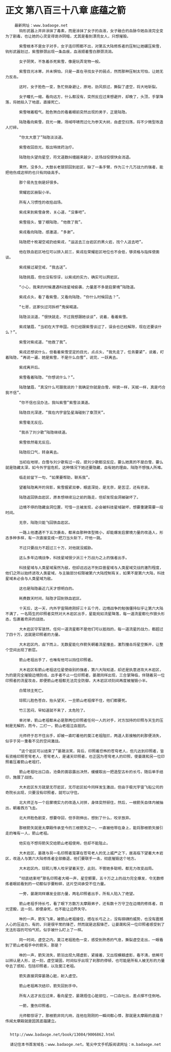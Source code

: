 # 正文 第八百三十八章 底蕴之箭
        最新网址：www.badaoge.net
          钩形武器上并非涂抹了毒素，而是涂抹了女子的血液，女子融合的血脉令她血液完全变为了剧毒，也让她的心灵变得诡诈阴暗，尤其是看到漂亮女人，只想摧毁。
      
          紫雪根本不是女子对手，女子连印照都不出，对第五大陆修炼者的压制让她碾压紫雪，钩形武器划过，紫雪脖颈出现一条血痕，血液顺着雪白脖颈流淌。
      
          女子阴笑，不急着杀死紫雪，像是玩弄宠物一般。
      
          紫雪目光冰寒，并未惧怕，只是一直在寻找女子的弱点，然而那种压制太可怕，让她无力反击。
      
          这时，女子脸色一变，急忙侧身避让，原地，劲风掠过，撕裂了虚空，将大地斩裂。
      
          女子瞳孔一缩，看向远方，什么都没有，突然反应过来想避开，却晚了，头顶，手掌降落，将她拍入了地底，直接死亡。
      
          紫雪喘着粗气，脸色煞白的看着眼前突然出现的男子，正是陆隐。
      
          陆隐看向紫雪，目光一撇，场域呼啸而过化为参天大树，自虚空扫荡，将不少微型改造人打碎。
      
          “你太大意了”陆隐淡淡道。
      
          紫雪收回目光，取出特效药治疗。
      
          陆隐抬头望向星空，符文道数纠缠越来越少，这场战役很快会消退。
      
          果然，没多久，大鼓长老狼狈回到岩区，缺了一条手臂，作为三十几万战力的强者，能把他伤成这样的也只有同级高手。
      
          那个易先生倒是好很多。
      
          荣耀岩区崩裂小半。
      
          所有人习惯性的收拾战场。
      
          紫戎来到紫雪身旁，关心道，“没事吧”。
      
          紫雪摇头，瞥了眼陆隐，“他救了我”。
      
          紫戎看向陆隐，感激道，“多谢”。
      
          陆隐把十枚凝空戒扔给紫戎，“运送去三台岩区的黑火岩，找个人送去吧”。
      
          他在铁血岩区地位可以排入前三，紫戎在荣耀岩区地位也不会低，够资格与指挥使面谈。
      
          紫戎接过凝空戒，“我去送”。
      
          陆隐挑眉，但也没有惊讶，以紫戎的实力，确实可以跨岩区。
      
          “小心，我来的时候遭遇科技星域偷袭，力量差不多是启蒙境”陆隐道。
      
          紫戎点头，看了看紫雪，又看向陆隐，“你什么时候回去？”。
      
          “七哥，这家伙过河拆桥”鬼侯喊道。
      
          陆隐淡淡道，“很快就走，不过我想跟她谈谈”，说着，看着紫雪。
      
          紫戎皱眉，“当初在大宇帝国，你已经跟紫雪谈过了，误会也已经解除，现在还要谈什么？”。
      
          紫雪对紫戎道，“他救了我”。
      
          紫戎还想说什么，但看着紫雪坚定的目光，点点头，“我先走了，任务要紧”，说着，盯着陆隐，“再说一遍，她是紫雪，不是什么白雪”，说完，一跃离去。
      
          紫戎离开后。
      
          紫雪看着陆隐，“你想说什么？”。
      
          陆隐皱眉，“真没什么可跟我说的？我确定你就是白雪，样貌一样，天赋一样，真是巧合我不信”。
      
          “你不信也没办法，我叫紫雪”紫雪淡漠道。
      
          陆隐目光深邃，“我在内宇宙坠星海碰到了章顶天”。
      
          紫雪毫无反应。
      
          “我杀了刘少歌”陆隐继续道。
      
          紫雪依然毫无反应。
      
          陆隐叹口气，转身离去。
      
          当初在地球，白雪与刘少歌有过一段，提刘少歌都没反应，要么她真的不是白雪，要么就是隐藏太深，如今外宇宙危机，这种情况下她还要隐藏，自有她的理由，陆隐不想强人所难。
      
          临走前留下一句，“如果要帮助，联系我”。
      
          望着陆隐离开的背影，紫雪握紧双拳，眼底深处，是无奈，是苦涩，还有悲哀。
      
          陆隐返回铁血岩区，原本想继续沿之前的路走，但却发现虫洞被破坏了。
      
          边境不停的隐藏虫洞位置，可惜一旦被发现，必会被科技星域破坏，想要重建需要一段时间。
      
          无奈，陆隐只能飞回铁血岩区。
      
          一路上他遭遇不下五次袭击，都来自那种体型微小，却能爆发启蒙境力量的改造人，形态多种多样，有一次直接变成一把刀当头斩下，吓他一跳。
      
          不过只要战力不超过三十万，对他就没威胁。
      
          这么多年边境战争，科技星域很少派三十万战力之上的强者出手。
      
          科技星域与人类星域虽然为敌，但却远远达不到巨兽星域与人类星域交战的激烈程度，他们之所以始终进攻人类星域，与主脑部分权限被第六大陆控制有关，如果不是第六大陆，科技星域未必会与人类星域为敌。
      
          这也是陆隐最近几天才想明白的。
      
          耗费数天时间，陆隐才回到铁血岩区。
      
          十天后，这一天，内外宇宙隔绝刚好三十五个月，边境战争的勉强僵持似乎让第六大陆不满了，一名陌生的印照者突然对大木岩区出手，星能宛如流星降落，每一道流星都化作狼头形态，包裹着奇异的战技。
      
          大木岩区守军骇然，任何一道流星都不是他们可以抵挡的，每一道流星的战力，都超过了四十万，这就是印照者的力量。
      
          大木岩区内，由下而上，无数星能化作箭矢朝着流星撞去，激烈撞击将星空撕开，让整个空间出现了断层。
      
          箭山老祖出手了，也唯有他可以挡住印照者。
      
          大木岩区有箭山老祖这位星使级别的强者，第六大陆知道，却还是执意进攻大木岩区，为的是完全摧毁边境防线，出手者不止一位印照者，晏晟同样出现，三合掌降临，伴随着另一位印照者的流星攻击，即便箭山老祖都无法完全防御，大木岩区顷刻间再度被摧毁小半。
      
          白鹭领主死亡。
      
          琼熙儿脸色苍白，抬头望天，一旦箭山老祖撑不住，他们都要死。
      
          竹三苦闷，早知道就不来了，太危险了。
      
          单对单，箭山老祖都未必是那两位印照者任何一人的对手，对方加持的印照与天生的压制是无解的，而今，二打一，箭山老祖泣血抵抗。
      
          元师终于忍不住出手，却被一直盯着他的莫江老祖阻拦，两道人影接触的刹那便消失，似乎于另一重看不见的空间激战。
      
          “这个岩区可以结束了”晏晟淡笑，背后，印照着恐怖的苍穹老人，但凡达到印照者，皆有资格印照苍穹老人，苍穹老人，是诸天印照者，也正因为苍穹老人的印照，使晏晟和另一位印照着压着箭山老祖打。
      
          箭山老祖吐出口血，沧桑的面容露出决然，缓缓取出一把造型古朴的长弓，随后单手结印，施展了战技。
      
          大木岩区东方就是无尽岩区，无尽岩区如今同样发生激战，但由于极光宇宙飞船公司的奇院长出现，只要没有印照者，就可以守住。
      
          北大师正与一个启蒙境实力的改造人对拼，身体突然顿住，然后，一根箭矢自体内被抽出，朝着西方飞去。
      
          北大师脸色剧变，想要夺回，但手刚伸出，想到了什么，咬牙放弃。
      
          那根箭矢就是太摩殿传承至今的三根箭矢之一，一直被他带在身上，能将那根箭矢接引走的唯有一人，箭山老祖。
      
          他实在不想将箭矢交给箭山老祖使用，但却不能阻止。
      
          大木岩区，晏晟与另一名印照者笼罩在苍穹老人的无上威严之下，居高临下望着大木岩区，改造人与第六大陆修炼者全部撤退，他们要联手一击，彻底摧毁这个地方。
      
          大木岩区内，琼熙儿等人咬牙望着天空，此刻，不管她多聪明，都无力改变战局。
      
          “彻底结束吧”那名印照者大喝一声，星空颤栗，五十万之上的战力完全爆发，令无数修炼者眼前看到的一切都似乎要粉碎，这片空间承受不住力量。
      
          一旁，晏晟同样爆发全部力量，两名印照者出手，所有人陷入了绝望。
      
          箭山老祖手持长弓，看了眼下方数万太摩殿弟子，还有数十万守卫在边境的修炼者，目光坚毅，这一刻，即便身死，也不能让边界失守。
      
          咻的一声，箭矢飞来，被箭山老祖接住，搭在长弓之上，没有磅礴的威势，也没有震撼人心的压迫力，有的，只是很平常的锋芒，然而就是这股锋芒，让晏晟和另一位印照者感受到了无法形容的可怕气机，似乎被什么盯上了一样。
      
          同一时间，虚空之内，莫江老祖脸色一变，感受到熟悉的气息，撕裂虚空走出，一眼看到了箭山老祖手中的箭矢，那是？
      
          咻的一声，箭矢消失，箭羽出现九翎虚影，紧接着，又出现模糊虚影，看不清，依稀可以辨认是人形，这一刻，虚空凝固，时间似乎出现了刹那的停顿，也可能是所有人被无形的力量夺去了感知，包括印照者，以及莫江老祖。
      
          箭矢直接洞穿晏晟心脏，射入虚空。
      
          箭山老祖再次结印，箭矢回到手中。
      
          所有人这才反应过来，看向星空，晏晟捂住心脏部位，一口血吐出，差点撑不住倒地。
      
          一箭，重伤印照者。
      
          元师都惊讶了，那根箭非同凡响，连他在刚刚的一瞬间都心悸，那就是太摩殿的底蕴？传闻太摩殿就是因其底蕴建立。
      
      
      http://www.badaoge.net/book/13084/9006862.html
      
      请记住本书首发域名：www.badaoge.net。笔尖中文手机版阅读网址：m.badaoge.net